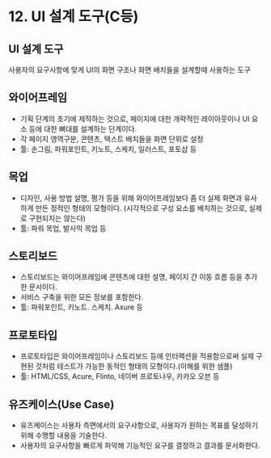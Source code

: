 # 12. UI 설계 도구(C등)
## UI 설계 도구
사용자의 요구사항에 맞게 UI의 화면 구조나 화면 배치들을 설계할때 사용하는 도구

## 와이어프레임
- 기획 단계의 초기에 제작하는 것으로, 페이지에 대한 개략적인 레이아웃이나 UI 요소 등에 대한 뼈대를 설계하는 단계이다.
- 각 페이지 영역구분, 콘텐츠, 텍스트 배치들을 화면 단위로 설정
- 툴: 손그림, 파워포인트, 키노트, 스케치, 일러스트, 포토샵 등

## 목업
- 디자인, 사용 방법 설명, 평가 등을 위해 와이어프레임보다 좀 더 실제 화면과 유사하게 만든 정적인 형태의 모형이다. (시각적으로 구성 요소를 배치하는 것으로, 실제로 구현되지는 않는다)
- 툴: 파워 목업, 발사믹 목업 등

## 스토리보드
- 스토리보드는 와이어프레임에 콘텐츠에 대한 설명, 페이지 간 이동 흐름 등을 추가한 문서이다.
- 서비스 구축을 위한 모든 정보를 포함한다.
- 툴: 파워포인트, 키노트. 스케치. Axure 등

## 프로토타입
- 프로토타입은 와이어프레임이나 스토리보드 등에 인터랙션을 적용함으로써 실제 구현된 것처럼 테스트가 가능한 동적인 형태의 모형이다.(이해를 위한 샘플)
- 툴: HTML/CSS, Acure, Flinto, 네이버 프로토나우, 카카오 오븐 등

## 유즈케이스(Use Case)
- 유즈케이스는 사용자 측면에서의 요구사항으로, 사용자가 원하는 목표를 달성하기 위해 수행할 내용을 기술한다.
- 사용자의 요구사항을 빠르게 파악해 기능적인 요구를 결정하고 결과를 문서화한다.
